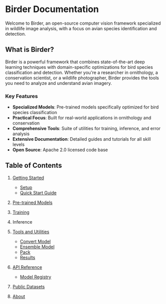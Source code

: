 # Birder Documentation

Welcome to Birder, an open-source computer vision framework specialized in wildlife image analysis, with a focus on avian species identification and detection.

## What is Birder?

Birder is a powerful framework that combines state-of-the-art deep learning techniques with domain-specific optimizations for bird species classification and detection.
Whether you're a researcher in ornithology, a conservation scientist, or a wildlife photographer, Birder provides the tools you need to analyze and understand avian imagery.

### Key Features

- **Specialized Models**: Pre-trained models specifically optimized for bird species classification
- **Practical Focus**: Built for real-world applications in ornithology and conservation
- **Comprehensive Tools**: Suite of utilities for training, inference, and error analysis
- **Extensive Documentation**: Detailed guides and tutorials for all skill levels
- **Open Source**: Apache 2.0 licensed code base

## Table of Contents

1. [Getting Started](getting_started.md)
    - [Setup](getting_started.md#setup)
    - [Quick Start Guide](getting_started.md#quick-start-guide)

1. [Pre-trained Models](pretrained_models.md)

1. [Training](training_scripts.md)

1. Inference

1. [Tools and Utilities](tools/index.md)
    - [Convert Model](tools/convert-model.md)
    - [Ensemble Model](tools/ensemble-model.md)
    - [Pack](tools/pack.md)
    - [Results](tools/results.md)

1. [API Reference](api/index.md)
    - [Model Registry](api/model_registry.md)

1. [Public Datasets](public_datasets.md)

1. [About](about.md)
